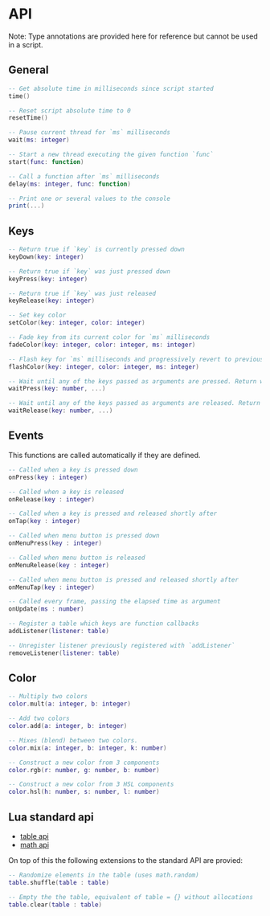
# API

Note: Type annotations are provided here for reference but cannot be used in a script.

## General

```lua
-- Get absolute time in milliseconds since script started
time()

-- Reset script absolute time to 0
resetTime()

-- Pause current thread for `ms` milliseconds
wait(ms: integer)

-- Start a new thread executing the given function `func`
start(func: function)

-- Call a function after `ms` milliseconds
delay(ms: integer, func: function)

-- Print one or several values to the console
print(...)

```

## Keys

```lua
-- Return true if `key` is currently pressed down
keyDown(key: integer)

-- Return true if `key` was just pressed down
keyPress(key: integer)

-- Return true if `key` was just released
keyRelease(key: integer)

-- Set key color
setColor(key: integer, color: integer)

-- Fade key from its current color for `ms` milliseconds
fadeColor(key: integer, color: integer, ms: integer)

-- Flash key for `ms` milliseconds and progressively revert to previous state
flashColor(key: integer, color: integer, ms: integer)

-- Wait until any of the keys passed as arguments are pressed. Return which was pressed first.
waitPress(key: number, ...)

-- Wait until any of the keys passed as arguments are released. Return which was releasedfirst.
waitRelease(key: number, ...)

```

## Events

This functions are called automatically if they are defined.

```lua
-- Called when a key is pressed down
onPress(key : integer)

-- Called when a key is released
onRelease(key : integer)

-- Called when a key is pressed and released shortly after
onTap(key : integer)

-- Called when menu button is pressed down
onMenuPress(key : integer)

-- Called when menu button is released
onMenuRelease(key : integer)

-- Called when menu button is pressed and released shortly after
onMenuTap(key : integer)

-- Called every frame, passing the elapsed time as argument
onUpdate(ms : number)

-- Register a table which keys are function callbacks
addListener(listener: table)

-- Unregister listener previously registered with `addListener`
removeListener(listener: table)
```

## Color

```lua
-- Multiply two colors
color.mult(a: integer, b: integer)

-- Add two colors
color.add(a: integer, b: integer)

-- Mixes (blend) between two colors.
color.mix(a: integer, b: integer, k: number)

-- Construct a new color from 3 components
color.rgb(r: number, g: number, b: number)

-- Construct a new color from 3 HSL components
color.hsl(h: number, s: number, l: number)
```
## Lua standard api

* [table api](https://www.lua.org/manual/5.4/manual.html#6.6)
* [math api](https://www.lua.org/manual/5.4/manual.html#6.7)

On top of this the following extensions to the standard API are provied:
```lua
-- Randomize elements in the table (uses math.random)
table.shuffle(table : table)

-- Empty the the table, equivalent of table = {} without allocations
table.clear(table : table)
```
